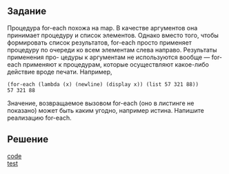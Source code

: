 ## Задание

Процедура for-each похожа на map. В качестве аргументов она принимает процедуру и список элементов. Однако вместо того, чтобы формировать список результатов, for-each просто применяет процедуру по очереди ко всем элементам слева направо. Результаты применения про- цедуры к аргументам не используются вообще — for-each применяют к процедурам, которые осуществляют какое-либо действие вроде печати. Например,

```
(for-each (lambda (x) (newline) (display x)) (list 57 321 88))
57 321 88
```

Значение, возвращаемое вызовом for-each (оно в листинге не показано) может быть каким угодно, например истина. Напишите реализацию for-each.

## Решение
[code](../../src/chapter02/solution_23.rkt)  
[test](../../test/chapter02/test_23.rkt)